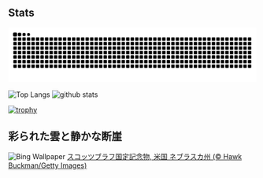 ## Stats
<picture>
  <source media="(prefers-color-scheme: dark)" srcset="https://raw.githubusercontent.com/ba230t/ba230t/output/github-contribution-grid-snake-dark.svg">
  <source media="(prefers-color-scheme: light)" srcset="https://raw.githubusercontent.com/ba230t/ba230t/output/github-contribution-grid-snake.svg">
  <img alt="github contribution grid snake animation" src="https://raw.githubusercontent.com/ba230t/ba230t/output/github-contribution-grid-snake.svg">
</picture>

<p align="left">
  <img alt="Top Langs" height="150px" src="https://github-readme-stats.vercel.app/api/top-langs/?username=ba230t&layout=compact&theme=transparent" />
  <img alt="github stats" height="150px" src="https://github-readme-stats.vercel.app/api?username=ba230t&theme=transparent" />
</p>

[![trophy](https://github-profile-trophy.vercel.app/?username=ba230t&theme=transparent&column=7)](https://github.com/ryo-ma/github-profile-trophy)


<!-- Bing Wallpaper Start -->
## 彩られた雲と静かな断崖
![Bing Wallpaper](https://www.bing.com/th?id=OHR.ScottsBluff_JA-JP5785584590_1920x1080.jpg&rf=LaDigue_1920x1080.jpg&pid=hp)
[スコッツブラフ国定記念物, 米国 ネブラスカ州 (© Hawk Buckman/Getty Images)](https://www.bing.com/search?q=%E3%82%B9%E3%82%B3%E3%83%83%E3%83%84%E3%83%96%E3%83%A9%E3%83%95%E5%9B%BD%E5%AE%9A%E8%A8%98%E5%BF%B5%E7%89%A9&form=hpcapt&filters=HpDate%3a%2220250830_1500%22)
<!-- Bing Wallpaper End -->
